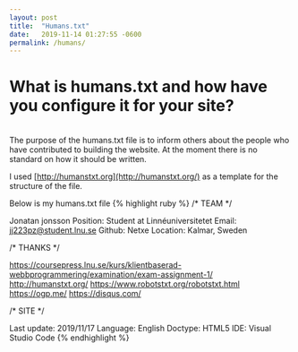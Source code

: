 ```yaml
---
layout: post
title:  "Humans.txt"
date:   2019-11-14 01:27:55 -0600
permalink: /humans/
---
```

# What is humans.txt and how have you configure it for your site?

<br>
The purpose of the humans.txt file is to inform others about the people who have contributed to building the website. At the moment there is no standard on how it should be written.


I used [http://humanstxt.org](http://humanstxt.org/) as a template for the structure of the file.

Below is my humans.txt file
{% highlight ruby %}
/* TEAM */

Jonatan jonsson
Position: Student at Linnéuniversitetet
Email: jj223pz@student.lnu.se
Github: Netxe
Location: Kalmar, Sweden

/* THANKS  */

https://coursepress.lnu.se/kurs/klientbaserad-webbprogrammering/examination/exam-assignment-1/
http://humanstxt.org/
https://www.robotstxt.org/robotstxt.html
https://ogp.me/
https://disqus.com/


/* SITE */

Last update: 2019/11/17
Language: English
Doctype: HTML5
IDE: Visual Studio Code
{% endhighlight %}


